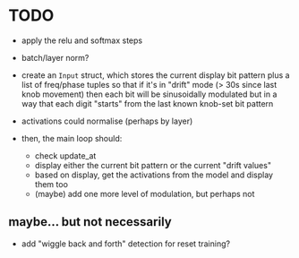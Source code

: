 # TODO

- apply the relu and softmax steps

- batch/layer norm?

- create an `Input` struct, which stores the current display bit pattern plus a
  list of freq/phase tuples so that if it's in "drift" mode (> 30s since last
  knob movement) then each bit will be sinusoidally modulated but in a way that
  each digit "starts" from the last known knob-set bit pattern

- activations could normalise (perhaps by layer)

- then, the main loop should:
  - check update_at
  - display either the current bit pattern or the current "drift values"
  - based on display, get the activations from the model and display them too
  - (maybe) add one more level of modulation, but perhaps not

## maybe... but not necessarily

- add "wiggle back and forth" detection for reset training?
